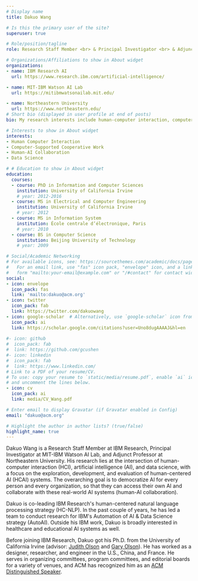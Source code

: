```yaml
---
# Display name
title: Dakuo Wang

# Is this the primary user of the site?
superuser: true

# Role/position/tagline
role: Research Staff Member <br> & Principal Investigator <br> & Adjunct Professor

# Organizations/Affiliations to show in About widget
organizations:
- name: IBM Research AI
  url: https://www.research.ibm.com/artificial-intelligence/

- name: MIT-IBM Watson AI Lab
  url: https://mitibmwatsonailab.mit.edu/

- name: Northeastern University
  url: https://www.northeastern.edu/
# Short bio (displayed in user profile at end of posts)
bio: My research interests include human-computer interaction, computer-supported Cooperative work, human-AI collaboration, and data science.

# Interests to show in About widget
interests:
- Human Computer Interaction
- Computer-Supported Cooperative Work
- Human-AI Collaboration
- Data Science

# # Education to show in About widget
education:
  courses:
  - course: PhD in Information and Computer Sciences
    institution: University of California Irvine
    # year: 2012-2016
  - course: MS in Electrical and Computer Engineering
    institution: University of California Irvine
    # year: 2012
  - course: MS in Information System
    institution: École centrale d’électronique, Paris
    # year: 2010
  - course: BS in Computer Science
    institution: Beijing University of Technology
    # year: 2009

# Social/Academic Networking
# For available icons, see: https://sourcethemes.com/academic/docs/page-builder/#icons
#   For an email link, use "fas" icon pack, "envelope" icon, and a link in the
#   form "mailto:your-email@example.com" or "/#contact" for contact widget.
social:
- icon: envelope
  icon_pack: fas
  link: 'mailto:dakuo@acm.org'
- icon: twitter
  icon_pack: fab
  link: https://twitter.com/dakuowang
- icon: google-scholar  # Alternatively, use `google-scholar` icon from `ai` icon pack
  icon_pack: ai
  link: https://scholar.google.com/citations?user=Uno8dugAAAAJ&hl=en
  
#- icon: github
#  icon_pack: fab
#  link: https://github.com/gcushen
#- icon: linkedin
#  icon_pack: fab
#  link: https://www.linkedin.com/
# Link to a PDF of your resume/CV.
# To use: copy your resume to `static/media/resume.pdf`, enable `ai` icons in `params.toml`, 
# and uncomment the lines below.
- icon: cv
  icon_pack: ai
  link: media/CV_Wang.pdf

# Enter email to display Gravatar (if Gravatar enabled in Config)
email: "dakuo@acm.org"

# Highlight the author in author lists? (true/false)
highlight_name: true
---
```


Dakuo Wang is a Research Staff Member at IBM Research, Principal Investigator at MIT-IBM Watson AI Lab, and Adjunct Professor at Northeastern University. His research lies at the intersection of human-computer interaction (HCI), artificial intelligence (AI), and data science, with a focus on the exploration, development, and evaluation of human-centered AI (HCAI) systems. The overarching goal is to democratize AI for every person and every organization, so that they can access their own AI and collaborate with these real-world AI systems (human-AI collaboration).

Dakuo is co-leading IBM Research's human-centered natural language processing strategy (HC-NLP). In the past couple of years, he has led a team to conduct research for IBM's Automation of AI & Data Science strategy (AutoAI). Outside his IBM work, Dakuo is broadly interested in healthcare and educational AI systems as well.

Before joining IBM Research, Dakuo got his Ph.D. from the University of California Irvine (advisor: [Judith Olson](https://en.wikipedia.org/wiki/Judith_S._Olson) and [Gary Olson](https://en.wikipedia.org/wiki/Gary_M._Olson)). He has worked as a designer, researcher, and engineer in the U.S., China, and France. He serves in organizing committees, program committees, and editorial boards for a variety of venues, and ACM has recognized him as an [ACM Distinguished Speaker](https://speakers.acm.org/speakers/wang_12069).

<!-- {{< icon name="download" pack="fas" >}} Download my {{< staticref "media/CV_Wang.pdf" "newtab" >}}resumé{{< /staticref >}}. -->

<!-- News:
- news 1
- news 2
- news 3 -->
